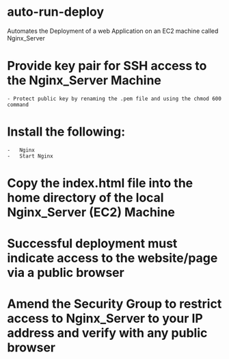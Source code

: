 # auto-run-deploy
 Automates the Deployment of a web Application on an EC2 machine called Nginx_Server


# Provide key pair for SSH access to the Nginx_Server Machine

    - Protect public key by renaming the .pem file and using the chmod 600 command


# Install the following:

    -   Nginx
    -   Start Nginx


# Copy the index.html file into the home directory of the local Nginx_Server (EC2) Machine


# Successful deployment must indicate access to the website/page via a public browser


# Amend the Security Group to restrict access to Nginx_Server to your IP address and verify with any    public browser

